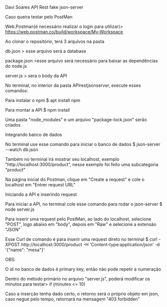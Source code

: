 Davi Soares
API Rest fake json-server

Caso queira testar pelo PostMan

Web.Postman(é necessário realizar o login para utilizar)> https://web.postman.co/build/workspace/My-Workspace


Ao clonar o repositório, terá 3 arquivos na pasta

db.json > esse arquivo será a database

package.json >esse arquivo será necessário para baixar as dependências do node.js         

server.js > sera o body da API


No terminal, no interior da pasta APIrestjsonserver, execute esses comandos:

Para instalar o npm $ apt install npm

Para montar a API $ npm install

Uma pasta "node_modules" e um arquivo "package-lock.json" serão criados


Integrando banco de dados

No terminal use esse comando para iniciar o banco de dados $ json-server --watch db.json

Também no terminal irá mostrar seu localhost, exemplo "http://localhost:3000/product", nesse exemplo foi feito uma subcategoria "product"

Na página inicial do Postman, clique em "Create a request" e cole o localhost em "Entrer request URL"



Iniciando a API e inserindo request

Para iniciar a API, no terminal cole esse comando para rodar o json-server $ node server.js 

Para inserir uma request pelo PostMan, ao lado do localhost, selecione "POST", logo abaixo em "body", depois em "Raw" e selecione a extensão "JSON"


Esse Curl de comando é para inserir uma request direto no terminal $ curl -XPOST http://localhost:3000/product -H 'Content-type:application/json' -d '{"name": "mesa"}'


OBS:

O id no banco de dados é primary key, então não pode repetir a numeração

Dentro do método primário no arquivo "server.js", poderá modificar os minutos para testar>  if (minutes <= 10) 

Caso a inserção tenha dado certo, o retorno será o próprio objeto em json, caso negue pelo tempo, retornará na mensagem "403 forbidden"



















